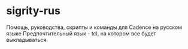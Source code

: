 # sigrity-rus
Помощь, руководства, скрипты и команды для Cadence на русском языке
Предпочтительный язык - tcl, на котором все будет выкладываться.

